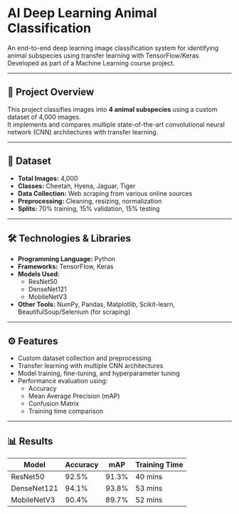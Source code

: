 # AI Deep Learning Animal Classification

An end-to-end deep learning image classification system for identifying animal subspecies using transfer learning with TensorFlow/Keras.  
Developed as part of a Machine Learning course project.

---

## 📌 Project Overview
This project classifies images into **4 animal subspecies** using a custom dataset of 4,000 images.  
It implements and compares multiple state-of-the-art convolutional neural network (CNN) architectures with transfer learning.

---

## 📂 Dataset
- **Total Images:** 4,000  
- **Classes:** Cheetah, Hyena, Jaguar, Tiger  
- **Data Collection:** Web scraping from various online sources  
- **Preprocessing:** Cleaning, resizing, normalization  
- **Splits:** 70% training, 15% validation, 15% testing  

---

## 🛠️ Technologies & Libraries
- **Programming Language:** Python  
- **Frameworks:** TensorFlow, Keras  
- **Models Used:**
  - ResNet50  
  - DenseNet121  
  - MobileNetV3  
- **Other Tools:** NumPy, Pandas, Matplotlib, Scikit-learn, BeautifulSoup/Selenium (for scraping)

---

## ⚙️ Features
- Custom dataset collection and preprocessing
- Transfer learning with multiple CNN architectures
- Model training, fine-tuning, and hyperparameter tuning
- Performance evaluation using:
  - Accuracy
  - Mean Average Precision (mAP)
  - Confusion Matrix
  - Training time comparison

---

## 📊 Results
| Model       | Accuracy |  mAP  | Training Time |
| ----------- | -------- | ----- | ------------- |
| ResNet50    | 92.5%    | 91.3% |    40 mins    |
| DenseNet121 | 94.1%    | 93.8% |    53 mins    |
| MobileNetV3 | 90.4%    | 89.7% |    52 mins    |
